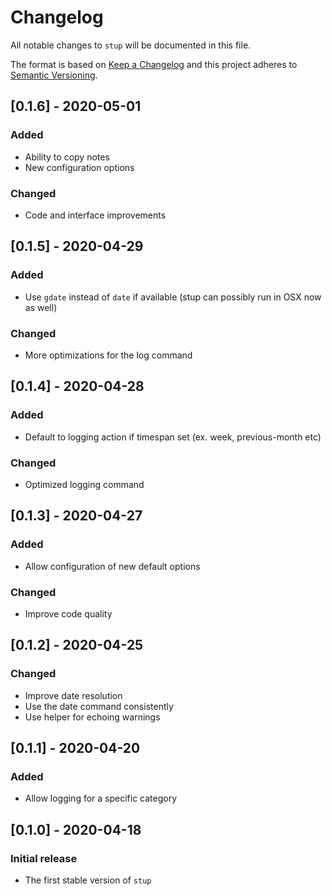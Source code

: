 # Changelog

All notable changes to `stup` will be documented in this file.

The format is based on [Keep a Changelog](http://keepachangelog.com/en/1.0.0/)
and this project adheres to [Semantic Versioning](http://semver.org/spec/v2.0.0.html).

## [0.1.6] - 2020-05-01

### Added

- Ability to copy notes
- New configuration options

### Changed

- Code and interface improvements

## [0.1.5] - 2020-04-29

### Added

- Use `gdate` instead of `date` if available (stup can possibly run in OSX now as well)

### Changed

- More optimizations for the log command

## [0.1.4] - 2020-04-28

### Added

- Default to logging action if timespan set (ex. week, previous-month etc)

### Changed

- Optimized logging command

## [0.1.3] - 2020-04-27

### Added

- Allow configuration of new default options

### Changed

- Improve code quality

## [0.1.2] - 2020-04-25

### Changed

- Improve date resolution
- Use the date command consistently
- Use helper for echoing warnings

## [0.1.1] - 2020-04-20

### Added

- Allow logging for a specific category

## [0.1.0] - 2020-04-18

### Initial release

- The first stable version of `stup`
